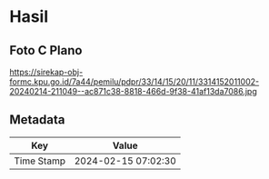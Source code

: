 # Hasil

## Foto C Plano

https://sirekap-obj-formc.kpu.go.id/7a44/pemilu/pdpr/33/14/15/20/11/3314152011002-20240214-211049--ac871c38-8818-466d-9f38-41af13da7086.jpg


## Metadata

| Key        | Value               |
| ---------- | ------------------- |
| Time Stamp | 2024-02-15 07:02:30 |



